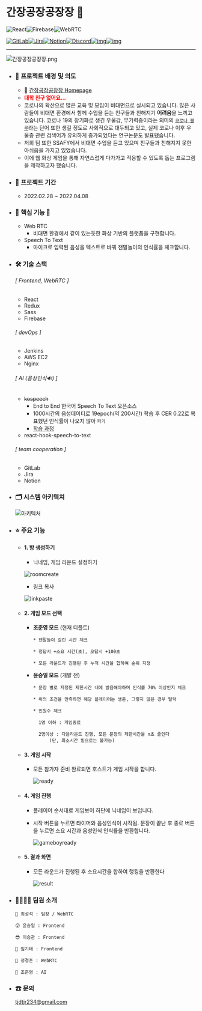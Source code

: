 # 간장공장공장장 👋

<img src="https://img.shields.io/badge/react-%2320232a.svg?style=for-the-badge&logo=react&logoColor=%2361DAFB" alt="React"/><img src="https://img.shields.io/badge/firebase-FFCA28?style=for-the-badge&logo=firebase&logoColor=FFF" alt="Firebase" style="zoom:100%;" /><img src="https://img.shields.io/badge/WEBRTC-57BCAD?style=for-the-badge&logo=WEBRTC&logoColor=FFF" alt="WebRTC" />

[![GitLab](https://img.shields.io/badge/gitlab-%23181717.svg?style=for-the-badge&logo=gitlab&logoColor=white)](https://img.shields.io/badge/gitlab-%23181717.svg?style=for-the-badge&logo=gitlab&logoColor=white)[![Jira](https://img.shields.io/badge/jira-%230A0FFF.svg?style=for-the-badge&logo=jira&logoColor=white)](https://img.shields.io/badge/jira-%230A0FFF.svg?style=for-the-badge&logo=jira&logoColor=white)[![Notion](https://img.shields.io/badge/Notion-%23000000.svg?style=for-the-badge&logo=notion&logoColor=white)](https://img.shields.io/badge/Notion-%23000000.svg?style=for-the-badge&logo=notion&logoColor=white)[![Discord](https://img.shields.io/badge/Discord-%237289DA.svg?style=for-the-badge&logo=discord&logoColor=white)](https://img.shields.io/badge/Discord-%237289DA.svg?style=for-the-badge&logo=discord&logoColor=white)[![img](https://img.shields.io/badge/Mattermost-blue)](https://img.shields.io/badge/Mattermost-blue)[![img](https://img.shields.io/badge/Webex-darkblue)](https://img.shields.io/badge/Webex-darkblue)

-----------

<img src=".\public\작은간장공장공장장.png" alt="간장공장공장장.png" style="zoom:100%;" />





- ### 🤔 프로젝트 배경 및 의도

  - 🧉 [간장공장공장장 Homepage](https://j6d203.p.ssafy.io)
  - **<span style="color:red">대학 친구 없어요...</span>**
  - 코로나의 확산으로 많은 교육 및 모임이 비대면으로 실시되고 있습니다. 많은 사람들이 비대면 환경에서 함께 수업을 듣는 친구들과 친해지기 **어려움**을 느끼고 있습니다. 코로나 19의 장기화로 생긴 우울감, 무기력증이라는 의미의 [`코로나 블루`](https://terms.naver.com/entry.naver?docId=5931743&cid=43667&categoryId=43667)라는 단어 또한 생길 정도로 사회적으로 대두되고 있고, 실제 코로나 이후 우울증 관련 검색어가 유의하게 증가되었다는 연구논문도 발표됐습니다.
  - 저희 팀 또한 SSAFY에서 비대면 수업을 듣고 있으며 친구들과 친해지지 못한 아쉬움을 가지고 있었습니다.
  - 이에 웹 화상 게임을 통해 자연스럽게 다가가고 적응할 수 있도록 돕는 프로그램을 제작하고자 했습니다.
  



- ### 📅 프로젝트 기간

  - 2022.02.28 ~ 2022.04.08




- ### 🚅 핵심 기능 💨

  - Web RTC
    - 비대면 환경에서 같이 있는듯한 화상 기반의 플랫폼을 구현합니다.
  - Speech To Text
    - 마이크로 입력된 음성을 텍스트로 바꿔 잰말놀이의 인식률을 체크합니다.




- ### 🛠 기술 스택

  ###### [ Frontend, WebRTC ]

  - React
  - Redux
  - Sass
  - Firebase

  ###### [ devOps ]

  - Jenkins
  - AWS EC2
  - Nginx

  ###### [ AI (음성인식🔊) ]

  - ~~kospeech~~  
    - End to End 한국어 Speech To Text 오픈소스
    - 1000시간의 음성데이터로 19epoch(약 200시간) 학습 후 CER 0.22로 목표했던 인식률이 나오지 않아 `파기`
    - [학습 과정](https://2106.notion.site/kospeech-473ecc9d75554c31af6190208c8842e4)
  - react-hook-speech-to-text
  
  ###### [ team cooperation ]
  
  - GitLab
  - Jira
  - Notion





- ### 🗂 시스템 아키텍쳐

  ![아키텍처](.\public\아키텍처.png)



- ### ⭐ 주요 기능

  - #### 1. 방 생성하기

    - 닉네임, 게임 라운드 설정하기
    
    ![roomcreate](public\roomcreate.gif)
  	
  	- 링크 복사
  	
    ![linkpaste](.\public\linkpaste.gif)
  
  
  - #### 2. 게임 모드 선택
  
    - **조준영 모드**  (현재 디폴트)
  
      ```
      * 잰말놀이 걸린 시간 체크
      
      * 정답시 +소요 시간(초), 오답시 +100초
      
      * 모든 라운드가 진행된 후 누적 시간을 합하여 순위 지정
      ```
  
    - **윤승일 모드** (개발 전)
  
      ```
      * 문장 별로 지정된 제한시간 내에 발음해야하며 인식률 70% 이상인지 체크
      
      * 위의 조건을 만족하면 해당 플레이어는 생존, 그렇지 않은 경우 탈락
      
      * 인원수 체크
      
      	1명 이하 : 게임종료
      
      	2명이상 : 다음라운드 진행, 모든 문장의 제한시간을 n초 줄인다 
      		(단, 최소시간 밑으로는 불가능)
      ```
  
  - #### 3. 게임 시작
  
    - 모든 참가자 준비 완료되면 호스트가 게임 시작을 합니다.
  
      ![ready](.\public\ready.gif)
  
  - #### 4. 게임 진행
  
    - 플레이어 순서대로 게임보이 하단에 닉네임이 보입니다.
  
    - 시작 버튼을 누르면 타이머와 음성인식이 시작됨. 문장이 끝난 후 종료 버튼을 누르면 소요 시간과 음성인식 인식률을 반환합니다.
  
      ![gameboyready](.\public\gameboyready.gif)
  
  - #### 5. 결과 화면
  
    - 모든 라운드가 진행된 후 소요시간을 합하여 랭킹을 반환한다
    
      ![result](.\public\result.png)
  
  
  
- ### 👨‍👩‍👦‍👦 팀원 소개
  ```
  👦 최성석 : 팀장 / WebRTC
  
  😮 윤승일 : Frontend
  
  😎 이승관 : Frontend
  
  🧔 임기태 : Frontend
  
  🧑 정경훈 : WebRTC
  
  🤔 조준영 : AI
  ```



- ### ☎ 문의

  tjdtjr234@gmail.com

